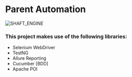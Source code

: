 # Parent Automation 
<img src="https://drive.google.com/uc?export=download&id=1VHD9VsVHDndMjSV-wTVtCXUPHZ9AryO7" alt="SHAFT_ENGINE" style="display:block; margin-left:auto; margin-right:auto;"/>

 
 
 
### This project makes use of the following libraries:
- Selenium WebDriver
- TestNG
- Allure Reporting
- Cucumber [BDD]
- Apache POI
 
